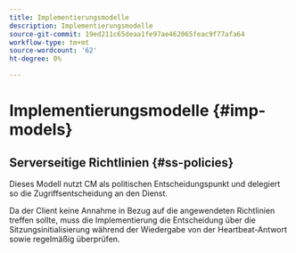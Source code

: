 ```yaml
---
title: Implementierungsmodelle
description: Implementierungsmodelle
source-git-commit: 19ed211c65deaa1fe97ae462065feac9f77afa64
workflow-type: tm+mt
source-wordcount: '62'
ht-degree: 0%

---
```



# Implementierungsmodelle {#imp-models}

## Serverseitige Richtlinien {#ss-policies}

Dieses Modell nutzt CM als politischen Entscheidungspunkt und delegiert so die Zugriffsentscheidung an den Dienst.

Da der Client keine Annahme in Bezug auf die angewendeten Richtlinien treffen sollte, muss die Implementierung die Entscheidung über die Sitzungsinitialisierung während der Wiedergabe von der Heartbeat-Antwort sowie regelmäßig überprüfen.
